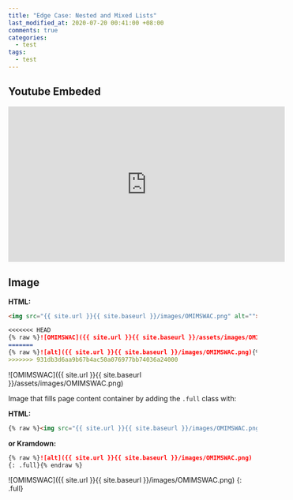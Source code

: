 ```yaml
---
title: "Edge Case: Nested and Mixed Lists"
last_modified_at: 2020-07-20 00:41:00 +08:00
comments: true
categories:
  - test
tags:
  - test
---
```


## Youtube Embeded
<iframe width="560" height="315" src="https://www.youtube.com/embed/IrlEdluxIOA" frameborder="0" allow="accelerometer; autoplay; encrypted-media; gyroscope; picture-in-picture" allowfullscreen></iframe>

## Image
**HTML:**

```html
<img src="{{ site.url }}{{ site.baseurl }}/images/OMIMSWAC.png" alt="">
```

```markdown
<<<<<<< HEAD
{% raw %}![OMIMSWAC]({{ site.url }}{{ site.baseurl }}/assets/images/OMIMSWAC.png){% endraw %}
=======
{% raw %}![alt]({{ site.url }}{{ site.baseurl }}/images/OMIMSWAC.png){% endraw %}
>>>>>>> 931db3d6aa9b67b4ac50a076977bb74036a24000
```

![OMIMSWAC]({{ site.url }}{{ site.baseurl }}/assets/images/OMIMSWAC.png)

Image that fills page content container by adding the `.full` class with:

**HTML:**

```html
{% raw %}<img src="{{ site.url }}{{ site.baseurl }}/images/OMIMSWAC.png" alt="" class="full">{% endraw %}
```

**or Kramdown:**

```markdown
{% raw %}![alt]({{ site.url }}{{ site.baseurl }}/images/OMIMSWAC.png)
{: .full}{% endraw %}
```

![OMIMSWAC]({{ site.url }}{{ site.baseurl }}/images/OMIMSWAC.png)
{: .full}
